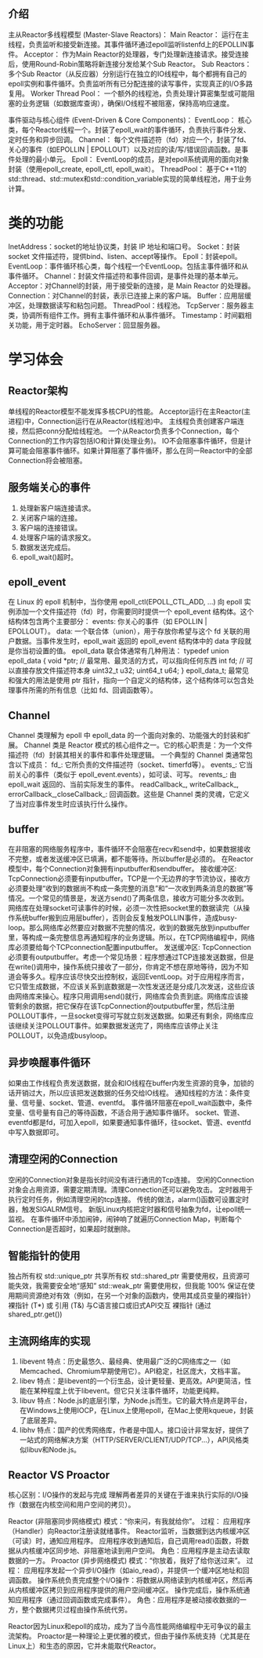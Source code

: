 ## 介绍

主从Reactor多线程模型 (Master-Slave Reactors)：
Main Reactor： 运行在主线程，负责监听和接受新连接。其事件循环通过epoll监听listenfd上的EPOLLIN事件。
Acceptor： 作为Main Reactor的处理器，专门处理新连接请求。接受连接后，使用Round-Robin策略将新连接分发给某个Sub Reactor。
Sub Reactors： 多个Sub Reactor（从反应器）分别运行在独立的IO线程中，每个都拥有自己的epoll实例和事件循环。负责监听所有已分配连接的读写事件，实现真正的I/O多路复用。
Worker Thread Pool： 一个额外的线程池，负责处理计算密集型或可能阻塞的业务逻辑（如数据库查询），确保I/O线程不被阻塞，保持高响应速度。

事件驱动与核心组件 (Event-Driven & Core Components)：
EventLoop： 核心类，每个Reactor线程一个。封装了epoll_wait的事件循环，负责执行事件分发、定时任务和异步回调。
Channel： 每个文件描述符（fd）对应一个，封装了fd、关心的事件（如EPOLLIN | EPOLLOUT）以及对应的读/写/错误回调函数。是事件处理的最小单元。
Epoll： EventLoop的成员，是对epoll系统调用的面向对象封装（使用epoll_create, epoll_ctl, epoll_wait）。
ThreadPool： 基于C++11的std::thread、std::mutex和std::condition_variable实现的简单线程池，用于业务计算。

# 类的功能

InetAddress：socket的地址协议类，封装 IP 地址和端口号。
Socket：封装 socket 文件描述符，提供bind、listen、accept等操作。
Epoll：封装epoll。
EventLoop：事件循环核心类，每个线程一个EventLoop。包括主事件循环和从事件循环。
Channel：封装文件描述符和事件回调，是事件处理的基本单元。
Acceptor：对Channel的封装，用于接受新的连接，是 Main Reactor 的处理器。
Connection：对Channel的封装，表示已连接上来的客户端。
Buffer：应用层缓冲区，处理数据读写和粘包问题。
ThreadPool：线程池。
TcpServer：服务器主类，协调所有组件工作。拥有主事件循环和从事件循环。
Timestamp：时间戳相关功能，用于定时器。
EchoServer：回显服务器。

# 学习体会

## Reactor架构

单线程的Reactor模型不能发挥多核CPU的性能。
Acceptor运行在主Reactor(主进程)中，Connection运行在从Reactor(线程池)中。
主线程负责创建客户端连接，然后把conn分配给线程池。
一个从Reactor负责多个Connection，每个Connection的工作内容包括IO和计算(处理业务)。
IO不会阻塞事件循环，但是计算可能会阻塞事件循环。如果计算阻塞了事件循环，那么在同一Reactor中的全部Connection将会被阻塞。

## 服务端关心的事件

1. 处理新客户端连接请求。
2. 关闭客户端的连接。
3. 客户端的连接错误。
4. 处理客户端的请求报文。
5. 数据发送完成后。
6. epoll_wait()超时。

## epoll_event

在 Linux 的 epoll 机制中，当你使用 epoll_ctl(EPOLL_CTL_ADD, ...) 向 epoll 实例添加一个文件描述符（fd）时，你需要同时提供一个 epoll_event 结构体。这个结构体包含两个主要部分：
events: 你关心的事件（如 EPOLLIN | EPOLLOUT）。
data: 一个联合体（union），用于存放你希望与这个 fd 关联的用户数据。当事件发生时，epoll_wait 返回的 epoll_event 结构体中的 data 字段就是你当初设置的值。
epoll_data 联合体通常有几种用法：
typedef union epoll_data {
    void    *ptr;  // 最常用、最灵活的方式，可以指向任何东西
    int      fd;   // 可以直接存放文件描述符本身
    uint32_t u32;
    uint64_t u64;
} epoll_data_t;
最常见和强大的用法是使用 ptr 指针，指向一个自定义的结构体，这个结构体可以包含处理事件所需的所有信息（比如 fd、回调函数等）。

## Channel

Channel 类理解为 epoll 中 epoll_data 的一个面向对象的、功能强大的封装和扩展。
Channel 类是 Reactor 模式的核心组件之一。它的核心职责是：为一个文件描述符（fd）封装其相关的事件和事件处理逻辑。
一个典型的 Channel 类通常包含以下成员：
fd_: 它所负责的文件描述符（socket、timerfd等）。
events_: 它当前关心的事件（类似于 epoll_event.events），如可读、可写。
revents_: 由 epoll_wait 返回的、当前实际发生的事件。
readCallback_, writeCallback_, errorCallback_,closeCallback_: 回调函数。这些是 Channel 类的灵魂，它定义了当对应事件发生时应该执行什么操作。

## buffer

在非阻塞的网络服务程序中，事件循环不会阻塞在recv和send中，如果数据接收不完整，或者发送缓冲区已填满，都不能等待。所以buffer是必须的。
在Reactor模型中，每个Connection对象拥有inputbuffer和sendbuffer。
接收缓冲区:
TcpConnection必须要有inputbuffer。TCP是一个无边界的字节流协议，接收方必须要处理“收到的数据尚不构成一条完整的消息”和“一次收到两条消息的数据”等情况。一个常见的情景是，发送方send()了两条信息，接收方可能分多次收到。
网络库在处理socket可读事件的时候，必须一次性把socket里的数据读完（从操作系统buffer搬到应用层buffer），否则会反复触发POLLIN事件，造成busy-loop。那么网络库必然要应对数据不完整的情况，收到的数据先放到inputbuffer里，等构成一条完整信息再通知程序的业务逻辑。所以，在TCP网络编程中，网络库必须要给每个TCPconnection配置inputbuffer。
发送缓冲区:
TcpConnection必须要有outputbuffer。考虑一个常见场景：程序想通过TCP连接发送数据，但是在write()调用中，操作系统只接收了一部分，你肯定不想在原地等待，因为不知道会等多久。程序应该尽快交出控制权，返回EventLoop。对于应用程序而言，它只管生成数据，不应该关系到底数据是一次性发送还是分成几次发送，这些应该由网络库来操心。程序只用调用send()就行，网络库会负责到底。网络库应该接管剩余的数据，把它保存在该TcpConnection的outputbuffer里，然后注册POLLOUT事件，一旦socket变得可写就立刻发送数据。如果还有剩余，网络库应该继续关注POLLOUT事件。如果数据发送完了，网络库应该停止关注POLLOUT，以免造成busyloop。

## 异步唤醒事件循环

如果由工作线程负责发送数据，就会和IO线程在buffer内发生资源的竞争，加锁的话开销过大，所以应该把发送数据的任务交给IO线程。
通知线程的方法：条件变量、信号量、socket、管道、eventfd。
事件循环阻塞在epoll_wait函数中，条件变量、信号量有自己的等待函数，不适合用于通知事件循环。
socket、管道、eventfd都是fd，可加入epoll，如果要通知事件循环，往socket、管道、eventfd中写入数据即可。

## 清理空闲的Connection

空闲的Connection对象是指长时间没有进行通讯的Tcp连接。
空闲的Connection对象会占用资源，需要定期清理。清理Connection还可以避免攻击。
定时器用于执行定时任务，例如清理空闲的tcp连接。
传统的做法，alarm()函数可设置定时器，触发SIGALRM信号。
新版Linux内核把定时器和信号抽象为fd，让epoll统一监视。
在事件循环中添加闹钟，闹钟响了就遍历Connection Map，判断每个Connection是否超时，如果超时就删除。

## 智能指针的使用

独占所有权	std::unique_ptr
共享所有权	std::shared_ptr
需要使用权，且资源可能失效，我需要安全地“感知”	std::weak_ptr
需要使用权，但我能 100% 保证在使用期间资源绝对有效（例如，在另一个对象的函数内，使用其成员变量的裸指针）	裸指针 (T*) 或 引用 (T&)
与C语言接口或旧式API交互	裸指针 (通过 shared_ptr.get())

## 主流网络库的实现

1. libevent
特点：历史最悠久、最经典、使用最广泛的C网络库之一（如Memcached、Chromium早期使用它）。API稳定，社区庞大，文档丰富。
2. libev
特点：是libevent的一个衍生品，设计更轻量、更高效。API更简洁，性能在某种程度上优于libevent。但它只关注事件循环，功能更纯粹。
3. libuv
特点：Node.js的底层引擎，为Node.js而生。它的最大特点是跨平台，在Windows上使用IOCP，在Linux上使用epoll，在Mac上使用kqueue，封装了底层差异。
4. libhv
特点：国产的优秀网络库，作者是中国人。接口设计非常友好，提供了一站式的网络解决方案（HTTP/SERVER/CLIENT/UDP/TCP...），API风格类似libuv和Node.js。

## Reactor VS Proactor

核心区别：I/O操作的发起与完成
理解两者差异的关键在于谁来执行实际的I/O操作（数据在内核空间和用户空间的拷贝）。

Reactor (非阻塞同步网络模式)
模式：“你来问，有我就给你”。
过程：
应用程序（Handler）向Reactor注册读就绪事件。
Reactor监听，当数据到达内核缓冲区（可读）时，通知应用程序。
应用程序收到通知后，自己调用read()函数，将数据从内核缓冲区同步地、非阻塞地读到用户空间。
角色：应用程序是主动去读取数据的一方。
Proactor (异步网络模式)
模式：“你放着，我好了给你送过来”。
过程：
应用程序发起一个异步I/O操作（如aio_read），并提供一个缓冲区地址和回调函数。
操作系统负责完成整个I/O操作：将数据从网络读到内核缓冲区，然后再从内核缓冲区拷贝到应用程序提供的用户空间缓冲区。
操作完成后，操作系统通知应用程序（通过回调函数或完成事件）。
角色：应用程序是被动接收数据的一方，整个数据拷贝过程由操作系统代劳。

Reactor因为Linux和epoll的成功，成为了当今高性能网络编程中无可争议的最主流架构。 Proactor是一种理论上更优雅的模式，但由于操作系统支持（尤其是在Linux上）和生态的原因，它并未能取代Reactor。
